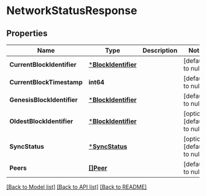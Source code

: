 # NetworkStatusResponse

## Properties
Name | Type | Description | Notes
------------ | ------------- | ------------- | -------------
**CurrentBlockIdentifier** | [***BlockIdentifier**](BlockIdentifier.md) |  | [default to null]
**CurrentBlockTimestamp** | **int64** |  | [default to null]
**GenesisBlockIdentifier** | [***BlockIdentifier**](BlockIdentifier.md) |  | [default to null]
**OldestBlockIdentifier** | [***BlockIdentifier**](BlockIdentifier.md) |  | [optional] [default to null]
**SyncStatus** | [***SyncStatus**](SyncStatus.md) |  | [optional] [default to null]
**Peers** | [**[]Peer**](Peer.md) |  | [default to null]

[[Back to Model list]](../README.md#documentation-for-models) [[Back to API list]](../README.md#documentation-for-api-endpoints) [[Back to README]](../README.md)

